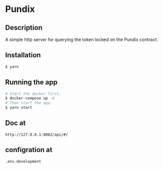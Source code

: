 # Pundix 

## Description

A simple http server for querying the token locked on the Pundix contract.

## Installation

```bash
$ yarn
```

## Running the app

```bash
# Start the docker first.
$ docker-compose up -d
# Then start the app.
$ yarn start
```
## Doc at
```
http://127.0.0.1:8082/api/#/
```

## configration at
```
.env.development
```
